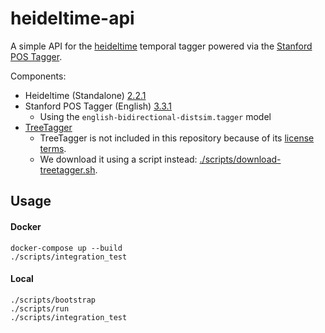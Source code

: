# heideltime-api

A simple API for the [heideltime](https://github.com/HeidelTime/heideltime/) temporal tagger powered via the [Stanford POS Tagger](https://nlp.stanford.edu/software/tagger.html).

Components:
- Heideltime (Standalone) [2.2.1](https://github.com/HeidelTime/heideltime/releases/tag/VERSION2.2.1)
- Stanford POS Tagger (English) [3.3.1](https://nlp.stanford.edu/software/stanford-postagger-full-2014-01-04.zip)
	- Using the `english-bidirectional-distsim.tagger` model
- [TreeTagger](http://www.cis.uni-muenchen.de/~schmid/tools/TreeTagger/)
	- TreeTagger is not included in this repository because of its [license terms](http://www.cis.uni-muenchen.de/~schmid/tools/TreeTagger/Tagger-Licence).
	- We download it using a script instead: [./scripts/download-treetagger.sh](./scripts/download-treetagger.sh).

## Usage

#### Docker

```
docker-compose up --build
./scripts/integration_test
```

#### Local
```
./scripts/bootstrap
./scripts/run
./scripts/integration_test
```
